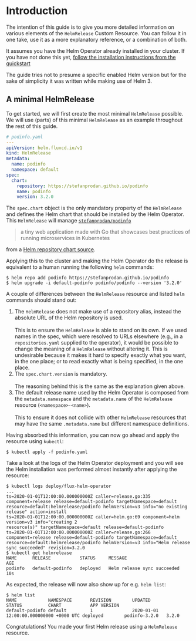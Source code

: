 # Introduction

The intention of this guide is to give you more detailed information on various
elements of the `HelmRelease` Custom Resource. You can follow it in one take,
use it as a more explanatory reference, or a combination of both.

It assumes you have the Helm Operator already installed in your cluster. If
you have not done this yet, [follow the installation instructions from the
quickstart](../get-started/quickstart.md#install-the-helm-operator)

The guide tries not to presume a specific enabled Helm version but for the sake
of simplicity it was written while making use of Helm 3.

## A minimal HelmRelease

To get started, we will first create the most minimal `HelmRelease` possible.
We will use (parts) of this minimal `HelmRelease` as an example throughout the
rest of this guide.

```yaml
# podinfo.yaml
---
apiVersion: helm.fluxcd.io/v1
kind: HelmRelease
metadata:
  name: podinfo
  namespace: default
spec:
  chart:
    repository: https://stefanprodan.github.io/podinfo
    name: podinfo
    version: 3.2.0
```

The `spec.chart` object is the only mandatory property of the `HelmRelease`
and defines the Helm chart that should be installed by the Helm Operator. This
`HelmRelease` will manage [`stefanprodan/podinfo`](https://github.com/stefanprodan/podinfo)

> a tiny web application made with Go that showcases best practices of running
> microservices in Kubernetes

from a [Helm repository chart source](chart-sources.md#helm-repositories).

Applying this to the cluster and making the Helm Operator do the release is
equivalent to a human running the following `helm` commands:

```console
$ helm repo add podinfo https://stefanprodan.github.io/podinfo
$ helm upgrade -i default-podinfo podinfo/podinfo --version '3.2.0'
```

A couple of differences between the `HelmRelease` resource and listed `helm`
commands should stand out:

1. The `HelmRelease` does not make use of a repository alias, instead the
   absolute URL of the Helm repository is used.<br><br>
   This is to ensure the `HelmRelease` is able to stand on its own. If we used
   names in the spec, which were resolved to URLs elsewhere (e.g., in a
   `repositories.yaml` supplied to the operator), it would be possible to
   change the meaning of a `HelmRelease` without altering it. This is
   undesirable because it makes it hard to specify exactly what you want, in
   the one place; or to read exactly what is being specified, in the one place.
1. The `spec.chart.version` is mandatory.<br><br>
   The reasoning behind this is the same as the explanation given above.
1. The default release name used by the Helm Operator is composed from the
  `metadata.namespace` and the `metadata.name` of the `HelmRelease` resource
  (`<namespace>-<name>`).<br><br>
   This to ensure it does not collide with other `HelmRelease` resources that
   may have the same `.metadata.name` but different namespace definitions.

Having absorbed this information, you can now go ahead and apply the resource
using `kubectl`:

```console
$ kubectl apply -f podinfo.yaml
```

Take a look at the logs of the Helm Operator deployment and you will see the
Helm installation was performed almost instantly after applying the resource:

```console
$ kubectl logs deploy/flux-helm-operator
...
ts=2020-01-01T12:00:00.000000000Z caller=release.go:335 component=release release=default-podinfo targetNamespace=default resource=default:helmrelease/podinfo helmVersion=v3 info="no existing release" action=install
ts=2020-01-01T12:00:00.000000000Z caller=helm.go:69 component=helm version=v3 info="creating 2
resource(s)" targetNamespace=default release=default-podinfo
ts=2020-01-01T12:00:00.000000000Z caller=release.go:266 component=release release=default-podinfo targetNamespace=default resource=default:helmrelease/podinfo helmVersion=v3 info="Helm release sync succeeded" revision=3.2.0
$ kubectl get helmrelease
NAME      RELEASE           STATUS     MESSAGE                       AGE
podinfo   default-podinfo   deployed   Helm release sync succeeded   10s
```

As expected, the release will now also show up for e.g. `helm list`:

```console
$ helm list
NAME            NAMESPACE       REVISION        UPDATED                                 STATUS          CHART           APP VERSION
default-podinfo default         1               2020-01-01 12:00:00.000000000 +0000 UTC deployed        podinfo-3.2.0   3.2.0
```

Congratulations! You made your first Helm release using a `HelmRelease`
resource.
